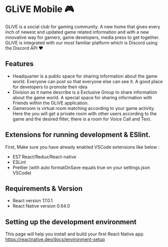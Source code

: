 # GLiVE Mobile 🎮

GLiVE is a social club for gaming community. A new home that gives every inch of newest and updated game related information and with a new innovative way for gamers, game developers, media press to get together. GLiVE is integrated with our most familiar platform which is Discord using the Discord API ♥️

## Features

- Headquarter is a public space for sharing information about the game world. Everyone can post so that everyone else can see it. A good place for developers to promote their idea
- Division as it name describe is a Exclusive Group to share information about the game world. A special space for sharing information with Friends within the GLiVE application.
- Gameroom is virtual room matching according to your game activity. Here the you will get a private room with other users according to the game and the desired filter, there is a room for Voice Call and Text.

## Extensions for running development & ESlint.

First, Make sure you have already enabled VSCode extensions like below :

- ES7 React/Redux/React-native
- ESLint
- Prettier (with auto formatOnSave equals true on your settings.json VSCode)

## Requirements & Version

- React version 17.0.1
- React Native version 0.64.0

## Setting up the development environment

This page will help you install and build your first React Native app.
https://reactnative.dev/docs/environment-setup
